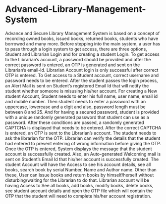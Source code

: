 # Advanced-Library-Management-System
Advance and Secure Library Management System is based on a concept of recording owned books, issued books, returned books, students who have borrowed and many more. Before stepping into the main system, a user has to pass through a login system to get access, there are three options, Student and Librarian Login and for creating a student Login. To get access to the Librarian’s account, a password should be provided and after the correct password is entered, an OTP is generated and sent on the Librarian’s email-Id. Librarian Account login is only successful after correct OTP is entered. To Get access to a Student account, correct username and password needs to be entered. After the student passes the login process, an Alert Mail is sent on Student’s registered Email Id that will notify the student whether someone is misusing his/her account. For creating a New student Account, Student needs to enter his full name, user name, email id and mobile number. Then student needs to enter a password with an uppercase, lowercase and a digit and also, password length must be between 8 and 25. And for having a secured password, student is provided with a unique randomly generated password that student can use as a password. After these conditions are passed, a randomly generated CAPTCHA is displayed that needs to be entered. After the correct CAPTCHA is entered, an OTP is sent to the Librarian’s account. The student needs to ask the librarian for the OTP. Librarian can verify the details that the student had entered to prevent entering of wrong information before giving the OTP. Once the OTP is entered, System displays the message that the student account is successfully created. Also, an Auto-generated Welcoming mail is sent on Student’s Email Id that his/her account is successfully created. The student Account will have the Access to see his account details, see all books, search book by serial Number, Name and Author name. Other than these, User can Issue books and return books by himself/herself without disturbing/waiting for the Librarian to do that. Librarian account will be having Access to See all books, add books, modify books, delete books, see student account details and open the OTP file which will contain the OTP that the student will need to complete his/her account registration.
